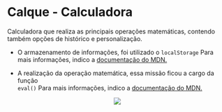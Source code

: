 # Calque - Calculadora

Calculadora que realiza as principais operações matemáticas, contendo também opções de histórico e personalização.

- O armazenamento de informações, foi utilizado o <code>localStorage</code>
Para mais informações, indico a [documentação do MDN.](https://developer.mozilla.org/pt-BR/docs/Web/API/Window/Window.localStorage)

- A realização da operação matemática, essa missão ficou a cargo da função  
<code>eval()</code>
Para mais informações, indico a [documentação do MDN.](https://developer.mozilla.org/pt-BR/docs/Web/JavaScript/Reference/Global_Objects/eval)

<p align="center">
  <img src="https://user-images.githubusercontent.com/53228013/83339574-b351af80-a2a5-11ea-9214-bb75a5272f4a.png">
</p>
